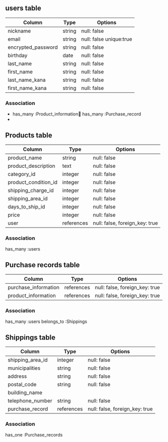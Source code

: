 ## users table

| Column             | Type   | Options     |
| ------------------ | ------ | ----------- |
| nickname           | string | null: false |
| email              | string | null: false unique:true |
| encrypted_password | string | null: false |
| birthday           | date   | null: false |
| last_name           | string | null: false |
| first_name          | string | null: false |
| last_name_kana     | string | null: false |
| first_name_kana    | string | null: false |

### Association

- has_many :Product_information 
  has_many :Purchase_record 
- 

## Products table

| Column              | Type    | Options     |
| ------------------- | ------- | ----------- |
| product_name        | string  | null: false |
| product_description | text    | null: false |
| category_id            | integer | null: false |
| product_condition_id   | integer | null: false |
| shipping_charge_id     | integer | null: false |
| shipping_area_id       | integer | null: false |
| days_to_ship_id        | integer | null: false |
| price               | integer | null: false |
| user               | references | null: false, foreign_key: true |

### Association
 has_many :users


## Purchase records table

| Column              | Type       | Options     |
| ------------------- | ---------- | ----------- |
| purchase_information| references | null: false, foreign_key: true |
| product_information | references | null: false, foreign_key: true |

### Association
 has_many :users
 belongs_to :Shippings

## Shippings table

| Column              | Type    | Options                            |
| ------------------- | ------- | ---------------------------------- |
| shipping_area_id    | integer | null: false                        |
| municipalities      | string  | null: false                        |
| address             | string  | null: false                        |
| postal_code         | string  | null: false                        |
| building_name       |         |                                    |
| telephone_number    | string  | null: false                        |
| purchase_record     | references | null: false, foreign_key: true |

### Association
 has_one :Purchase_records